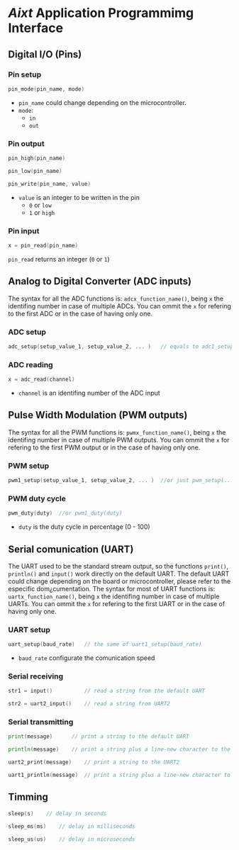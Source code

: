 # **_Aixt_** Application Programmimg Interface

## Digital I/O (Pins)
### Pin setup
```go
pin_mode(pin_name, mode)
```
- `pin_name` could change depending on the microcontroller.
- `mode`:
  - `in`
  - `out`

### Pin output
```go
pin_high(pin_name)
```
```go
pin_low(pin_name)
```
```go
pin_write(pin_name, value)
```
- `value` is an integer to be written in the pin
  - `0` or `low` 
  - `1` or `high`


### Pin input
```go
x = pin_read(pin_name)
```
`pin_read` returns an integer (`0` or `1`)

## Analog to Digital Converter (ADC inputs)

The syntax for all the ADC functions is: `adcx_function_name()`, being `x` the identifing number in case of multiple ADCs. You can ommit the `x` for refering to the first ADC or in the case of having only one.

### ADC setup
```go
adc_setup(setup_value_1, setup_value_2, ... )   // equals to adc1_setup(...)
```

### ADC reading
```go
x = adc_read(channel)
```
- `channel` is an identifing number of the ADC input
## Pulse Width Modulation (PWM outputs)

The syntax for all the PWM functions is: `pwmx_function_name()`, being `x` the identifing number in case of multiple PWM outputs. You can ommit the `x` for refering to the first PWM output or in the case of having only one.

### PWM setup
```go
pwm1_setup(setup_value_1, setup_value_2, ... )  //or just pwm_setup(...)
```

### PWM duty cycle
```go
pwm_duty(duty)  //or pwm1_duty(duty)
```

- `duty` is the duty cycle in percentage (0 - 100)

## Serial comunication (UART)

The UART used to be the standard stream output, so the functions `print()`, `println()` and `input()` work directly on the default UART. The default UART could change depending on the board or microcontroller, please refer to the especific dom¿cumentation. The syntax for most of UART functions is: `uartx_function_name()`, being `x` the identifing number in case of multiple UARTs. You can ommit the `x` for refering to the first UART or in the case of having only one.  

### UART setup

```go
uart_setup(baud_rate)   // the same of uart1_setup(baud_rate)
```
- `baud_rate` configurate the comunication speed

### Serial receiving
```go
str1 = input()          // read a string from the default UART
```
```go
str2 = uart2_input()    // read a string from UART2
```

### Serial transmitting
```go
print(message)      // print a string to the default UART
```
```go
println(message)    // print a string plus a line-new character to the default UART
```
```go
uart2_print(message)    // print a string to the UART2
```
```go
uart1_println(message)  // print a string plus a line-new character to the UART1
```
## Timming
```go
sleep(s)    // delay in seconds
```
```go
sleep_ms(ms)    // delay in milliseconds
```
```go
sleep_us(us)    // delay in microseconds
```